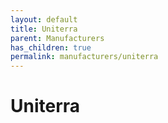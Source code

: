 ```yaml
---
layout: default
title: Uniterra
parent: Manufacturers
has_children: true
permalink: manufacturers/uniterra
---
```


# Uniterra
